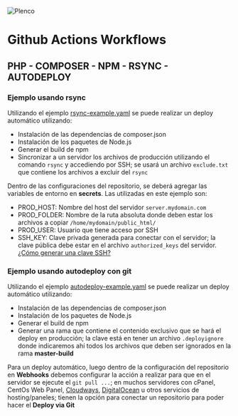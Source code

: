 ![Plenco](https://cdn.plen.co/plencovich.png)

# Github Actions Workflows

## PHP - COMPOSER - NPM - RSYNC - AUTODEPLOY

### Ejemplo usando rsync

Utilizando el ejemplo [rsync-example.yaml](/workflows/rsync-example.yml) se puede realizar un deploy automático utilizando:

- Instalación de las dependencias de composer.json
- Instalación de los paquetes de Node.js
- Generar el build de npm
- Sincronizar a un servidor los archivos de producción utilizando el comando `rsync` y accediendo por SSH; se usará un archivo `exclude.txt` que contiene los archivos a excluir del `rsync`

Dentro de las configuraciones del repositorio, se deberá agregar las variables de entorno en **secrets**. Las utilizadas en este ejemplo son:

- PROD_HOST: Nombre del host del servidor `server.mydomain.com`
- PROD_FOLDER: Nombre de la ruta absoluta donde deben estar los archivos a copiar `/home/mydomain/public_html/`
- PROD_USER: Usuario que tiene acceso por SSH
- SSH_KEY: Clave privada generada para conectar con el servidor; la clave pública debe estar en el archivo `authorized_keys` del servidor. [¿Cómo generar una clave SSH?](https://docs.github.com/es/github/authenticating-to-github/generating-a-new-ssh-key-and-adding-it-to-the-ssh-agent)

### Ejemplo usando autodeploy con git

Utilizando el ejemplo [autodeploy-example.yaml](/workflows/autodeploy-example.yml) se puede realizar un deploy automático utilizando:

- Instalación de las dependencias de composer.json
- Instalación de los paquetes de Node.js
- Generar el build de npm
- Generar una rama que contiene el contenido exclusivo que se hará el deploy en producción; la clave está en tener un archivo `.deployignore` donde indicaremos ahí todos los archivos que deben ser ignorados en la rama **master-build**

Para un deploy automático, luego dentro de la configuración del repositorio en **Webhooks** debemos configurar la acción a realizar para que en el servidor se ejecute el `git pull ...`; en muchos servidores con cPanel, CentOs Web Panel, [Cloudways](https://vrlps.co/LmAt0bY/cp), [DigitalOcean](https://m.do.co/c/1b7ae0ce9fb9) u otros servicios de hosting/paneles; tienen la opción para conectar un repositorio para poder hacer el **Deploy via Git**
